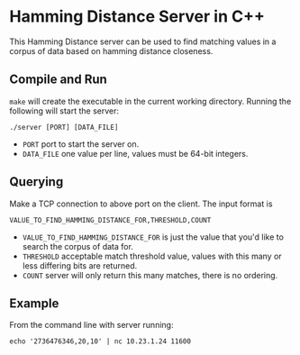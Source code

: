 Hamming Distance Server in C++
==============================

This Hamming Distance server can be used to find matching values in a corpus of data based on hamming distance closeness.


Compile and Run
---------------
`make` will create the executable in the current working directory. Running the following will start the server:

```
./server [PORT] [DATA_FILE]
```

* `PORT` port to start the server on.
* `DATA_FILE` one value per line, values must be 64-bit integers.

Querying
--------
Make a TCP connection to above port on the client. The input format is 

```
VALUE_TO_FIND_HAMMING_DISTANCE_FOR,THRESHOLD,COUNT
```

* `VALUE_TO_FIND_HAMMING_DISTANCE_FOR` is just the value that you'd like to search the corpus of data for.
* `THRESHOLD` acceptable match threshold value, values with this many or less differing bits are returned.
* `COUNT` server will only return this many matches, there is no ordering.


Example
-------
From the command line with server running:

```
echo '2736476346,20,10' | nc 10.23.1.24 11600
```